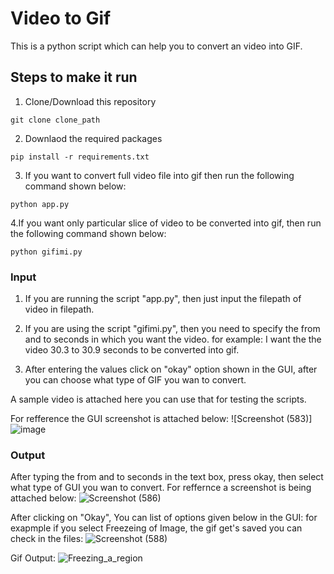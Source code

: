 # Video to Gif

This is a python script which can help you to convert an video into GIF.

## Steps to make it run

1. Clone/Download this repository
```
git clone clone_path
```
2. Downlaod the required packages 
```
pip install -r requirements.txt
```

3. If you want to convert full video file into gif then run the following command shown below:
```
python app.py
```
4.If you want only particular slice of video to be converted into gif, then run the following command shown below:
```
python gifimi.py
```
### Input
1. If you are running the script "app.py", then just input the filepath of video in filepath.

2. If you are using the script "gifimi.py", then you need to specify the from and to seconds in which you want the video.
for example: I want the the video 30.3 to 30.9 seconds to be converted into gif.

3. After entering the values click on "okay" option shown in the GUI, after you can choose what type of GIF you wan to convert.

A sample video is attached here you can use that for testing the scripts.

For refference the GUI screenshot is attached below:
![Screenshot (583)]![image](https://user-images.githubusercontent.com/61947484/103653004-e79ef400-4f89-11eb-8469-132686bd9e2a.png)

### Output
After typing the from and to seconds in the text box,  press okay, then select what type of GUI you wan to convert. For reffernce a screenshot is being attached below:
![Screenshot (586)](https://user-images.githubusercontent.com/61947484/103653209-36e52480-4f8a-11eb-8398-e8a2dc10e0a2.png)

After clicking on "Okay", You can list of options given below in the GUI:
for exapmple if you select Freezeing of Image, the gif get's saved you can check in the files:
![Screenshot (588)](https://user-images.githubusercontent.com/61947484/103653363-701d9480-4f8a-11eb-83b0-1ff7ed0f1075.png)

Gif Output:
![Freezing_a_region](https://user-images.githubusercontent.com/61947484/103653472-96433480-4f8a-11eb-826a-a39a299fa2d7.gif)
